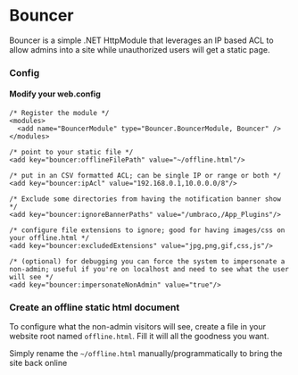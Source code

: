 Bouncer
=======

Bouncer is a simple .NET HttpModule that leverages an IP based ACL to allow admins into a site while unauthorized users will get a static page.

### Config ###

#### Modify your web.config ####

    /* Register the module */
    <modules>
      <add name="BouncerModule" type="Bouncer.BouncerModule, Bouncer" />
    </modules>

    /* point to your static file */
    <add key="bouncer:offlineFilePath" value="~/offline.html"/>
    
    /* put in an CSV formatted ACL; can be single IP or range or both */
    <add key="bouncer:ipAcl" value="192.168.0.1,10.0.0.0/8"/>
    
    /* Exclude some directories from having the notification banner show */
    <add key="bouncer:ignoreBannerPaths" value="/umbraco,/App_Plugins"/>
    
    /* configure file extensions to ignore; good for having images/css on your offline.html */
    <add key="bouncer:excludedExtensions" value="jpg,png,gif,css,js"/>
    
    /* (optional) for debugging you can force the system to impersonate a non-admin; useful if you're on localhost and need to see what the user will see */
    <add key="bouncer:impersonateNonAdmin" value="true"/>
    
### Create an offline static html document ###

To configure what the non-admin visitors will see, create a file in your website root named `offline.html`.  Fill it will all the goodness you want.

Simply rename the `~/offline.html` manually/programmatically to bring the site back online
